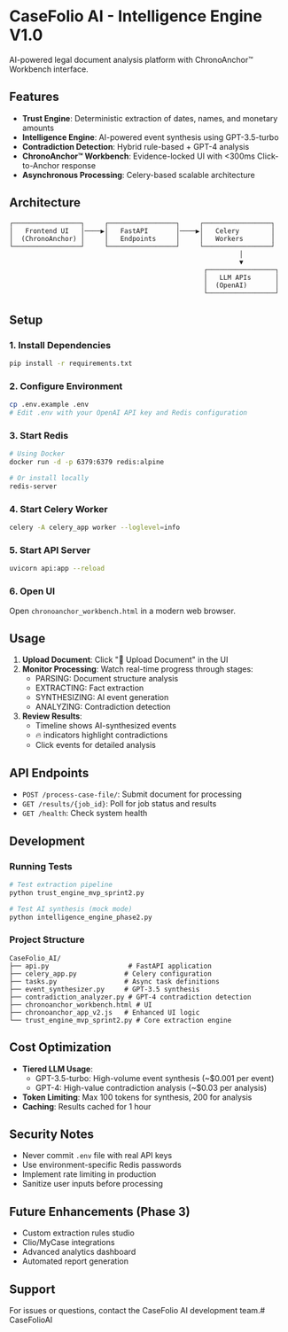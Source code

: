 # CaseFolio AI - Intelligence Engine V1.0

AI-powered legal document analysis platform with ChronoAnchor™ Workbench interface.

## Features

- **Trust Engine**: Deterministic extraction of dates, names, and monetary amounts
- **Intelligence Engine**: AI-powered event synthesis using GPT-3.5-turbo
- **Contradiction Detection**: Hybrid rule-based + GPT-4 analysis
- **ChronoAnchor™ Workbench**: Evidence-locked UI with <300ms Click-to-Anchor response
- **Asynchronous Processing**: Celery-based scalable architecture

## Architecture

```
┌─────────────────┐     ┌─────────────────┐     ┌─────────────────┐
│   Frontend UI   │────▶│   FastAPI       │────▶│   Celery        │
│  (ChronoAnchor) │     │   Endpoints     │     │   Workers       │
└─────────────────┘     └─────────────────┘     └─────────────────┘
                                                          │
                                                          ▼
                                                 ┌─────────────────┐
                                                 │   LLM APIs      │
                                                 │  (OpenAI)       │
                                                 └─────────────────┘
```

## Setup

### 1. Install Dependencies

```bash
pip install -r requirements.txt
```

### 2. Configure Environment

```bash
cp .env.example .env
# Edit .env with your OpenAI API key and Redis configuration
```

### 3. Start Redis

```bash
# Using Docker
docker run -d -p 6379:6379 redis:alpine

# Or install locally
redis-server
```

### 4. Start Celery Worker

```bash
celery -A celery_app worker --loglevel=info
```

### 5. Start API Server

```bash
uvicorn api:app --reload
```

### 6. Open UI

Open `chronoanchor_workbench.html` in a modern web browser.

## Usage

1. **Upload Document**: Click "📄 Upload Document" in the UI
2. **Monitor Processing**: Watch real-time progress through stages:
   - PARSING: Document structure analysis
   - EXTRACTING: Fact extraction
   - SYNTHESIZING: AI event generation
   - ANALYZING: Contradiction detection
3. **Review Results**: 
   - Timeline shows AI-synthesized events
   - 🔥 indicators highlight contradictions
   - Click events for detailed analysis

## API Endpoints

- `POST /process-case-file/`: Submit document for processing
- `GET /results/{job_id}`: Poll for job status and results
- `GET /health`: Check system health

## Development

### Running Tests

```bash
# Test extraction pipeline
python trust_engine_mvp_sprint2.py

# Test AI synthesis (mock mode)
python intelligence_engine_phase2.py
```

### Project Structure

```
CaseFolio_AI/
├── api.py                    # FastAPI application
├── celery_app.py            # Celery configuration
├── tasks.py                 # Async task definitions
├── event_synthesizer.py     # GPT-3.5 synthesis
├── contradiction_analyzer.py # GPT-4 contradiction detection
├── chronoanchor_workbench.html # UI
├── chronoanchor_app_v2.js   # Enhanced UI logic
└── trust_engine_mvp_sprint2.py # Core extraction engine
```

## Cost Optimization

- **Tiered LLM Usage**:
  - GPT-3.5-turbo: High-volume event synthesis (~$0.001 per event)
  - GPT-4: High-value contradiction analysis (~$0.03 per analysis)
- **Token Limiting**: Max 100 tokens for synthesis, 200 for analysis
- **Caching**: Results cached for 1 hour

## Security Notes

- Never commit `.env` file with real API keys
- Use environment-specific Redis passwords
- Implement rate limiting in production
- Sanitize user inputs before processing

## Future Enhancements (Phase 3)

- Custom extraction rules studio
- Clio/MyCase integrations
- Advanced analytics dashboard
- Automated report generation

## Support

For issues or questions, contact the CaseFolio AI development team.#   C a s e F o l i o A I  
 